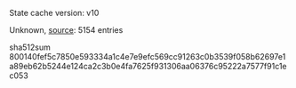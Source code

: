 State cache version: v10

Unknown, [source](https://dxvkcachehost.codepotatoes.de): 5154 entries

sha512sum 800140fef5c7850e593334a1c4e7e9efc569cc91263c0b3539f058b62697e1a89eb62b5244e124ca2c3b0e4fa7625f931306aa06376c95222a7577f91c1ec053
